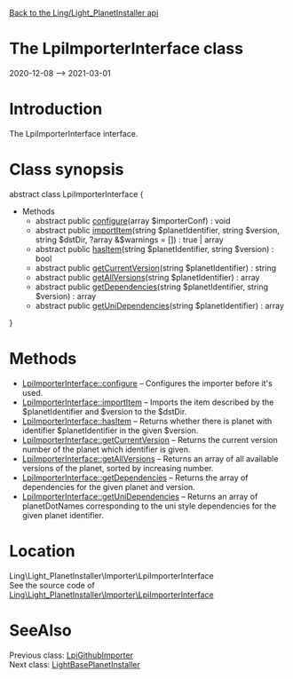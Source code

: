 [Back to the Ling/Light_PlanetInstaller api](https://github.com/lingtalfi/Light_PlanetInstaller/blob/master/doc/api/Ling/Light_PlanetInstaller.md)



The LpiImporterInterface class
================
2020-12-08 --> 2021-03-01






Introduction
============

The LpiImporterInterface interface.



Class synopsis
==============


abstract class <span class="pl-k">LpiImporterInterface</span>  {

- Methods
    - abstract public [configure](https://github.com/lingtalfi/Light_PlanetInstaller/blob/master/doc/api/Ling/Light_PlanetInstaller/Importer/LpiImporterInterface/configure.md)(array $importerConf) : void
    - abstract public [importItem](https://github.com/lingtalfi/Light_PlanetInstaller/blob/master/doc/api/Ling/Light_PlanetInstaller/Importer/LpiImporterInterface/importItem.md)(string $planetIdentifier, string $version, string $dstDir, ?array &$warnings = []) : true | array
    - abstract public [hasItem](https://github.com/lingtalfi/Light_PlanetInstaller/blob/master/doc/api/Ling/Light_PlanetInstaller/Importer/LpiImporterInterface/hasItem.md)(string $planetIdentifier, string $version) : bool
    - abstract public [getCurrentVersion](https://github.com/lingtalfi/Light_PlanetInstaller/blob/master/doc/api/Ling/Light_PlanetInstaller/Importer/LpiImporterInterface/getCurrentVersion.md)(string $planetIdentifier) : string
    - abstract public [getAllVersions](https://github.com/lingtalfi/Light_PlanetInstaller/blob/master/doc/api/Ling/Light_PlanetInstaller/Importer/LpiImporterInterface/getAllVersions.md)(string $planetIdentifier) : array
    - abstract public [getDependencies](https://github.com/lingtalfi/Light_PlanetInstaller/blob/master/doc/api/Ling/Light_PlanetInstaller/Importer/LpiImporterInterface/getDependencies.md)(string $planetIdentifier, string $version) : array
    - abstract public [getUniDependencies](https://github.com/lingtalfi/Light_PlanetInstaller/blob/master/doc/api/Ling/Light_PlanetInstaller/Importer/LpiImporterInterface/getUniDependencies.md)(string $planetIdentifier) : array

}






Methods
==============

- [LpiImporterInterface::configure](https://github.com/lingtalfi/Light_PlanetInstaller/blob/master/doc/api/Ling/Light_PlanetInstaller/Importer/LpiImporterInterface/configure.md) &ndash; Configures the importer before it's used.
- [LpiImporterInterface::importItem](https://github.com/lingtalfi/Light_PlanetInstaller/blob/master/doc/api/Ling/Light_PlanetInstaller/Importer/LpiImporterInterface/importItem.md) &ndash; Imports the item described by the $planetIdentifier and $version to the $dstDir.
- [LpiImporterInterface::hasItem](https://github.com/lingtalfi/Light_PlanetInstaller/blob/master/doc/api/Ling/Light_PlanetInstaller/Importer/LpiImporterInterface/hasItem.md) &ndash; Returns whether there is planet with identifier $planetIdentifier in the given $version.
- [LpiImporterInterface::getCurrentVersion](https://github.com/lingtalfi/Light_PlanetInstaller/blob/master/doc/api/Ling/Light_PlanetInstaller/Importer/LpiImporterInterface/getCurrentVersion.md) &ndash; Returns the current version number of the planet which identifier is given.
- [LpiImporterInterface::getAllVersions](https://github.com/lingtalfi/Light_PlanetInstaller/blob/master/doc/api/Ling/Light_PlanetInstaller/Importer/LpiImporterInterface/getAllVersions.md) &ndash; Returns an array of all available versions of the planet, sorted by increasing number.
- [LpiImporterInterface::getDependencies](https://github.com/lingtalfi/Light_PlanetInstaller/blob/master/doc/api/Ling/Light_PlanetInstaller/Importer/LpiImporterInterface/getDependencies.md) &ndash; Returns the array of dependencies for the given planet and version.
- [LpiImporterInterface::getUniDependencies](https://github.com/lingtalfi/Light_PlanetInstaller/blob/master/doc/api/Ling/Light_PlanetInstaller/Importer/LpiImporterInterface/getUniDependencies.md) &ndash; Returns an array of planetDotNames corresponding to the uni style dependencies for the given planet identifier.





Location
=============
Ling\Light_PlanetInstaller\Importer\LpiImporterInterface<br>
See the source code of [Ling\Light_PlanetInstaller\Importer\LpiImporterInterface](https://github.com/lingtalfi/Light_PlanetInstaller/blob/master/Importer/LpiImporterInterface.php)



SeeAlso
==============
Previous class: [LpiGithubImporter](https://github.com/lingtalfi/Light_PlanetInstaller/blob/master/doc/api/Ling/Light_PlanetInstaller/Importer/LpiGithubImporter.md)<br>Next class: [LightBasePlanetInstaller](https://github.com/lingtalfi/Light_PlanetInstaller/blob/master/doc/api/Ling/Light_PlanetInstaller/PlanetInstaller/LightBasePlanetInstaller.md)<br>
